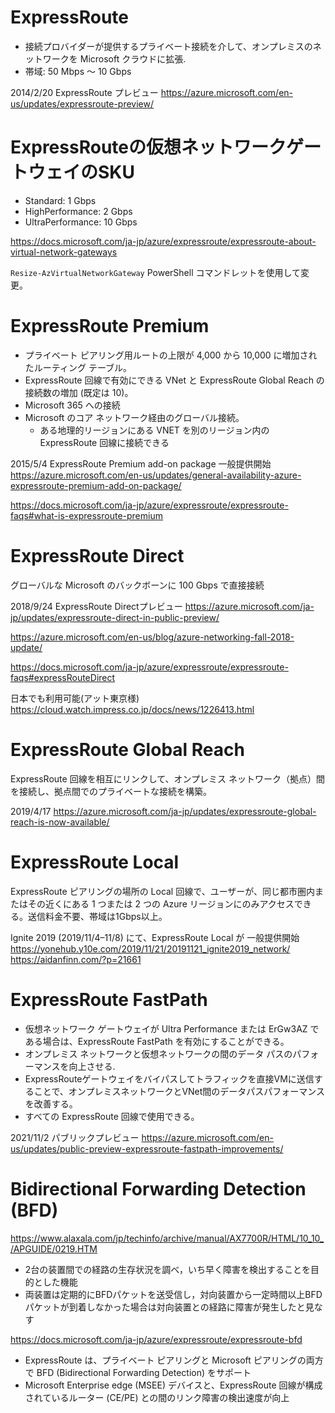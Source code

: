 # ExpressRoute

- 接続プロバイダーが提供するプライベート接続を介して、オンプレミスのネットワークを Microsoft クラウドに拡張.
- 帯域: 50 Mbps ～ 10 Gbps

2014/2/20 ExpressRoute プレビュー
https://azure.microsoft.com/en-us/updates/expressroute-preview/

# ExpressRouteの仮想ネットワークゲートウェイのSKU

- Standard: 1 Gbps
- HighPerformance: 2 Gbps
- UltraPerformance: 10 Gbps

https://docs.microsoft.com/ja-jp/azure/expressroute/expressroute-about-virtual-network-gateways

`Resize-AzVirtualNetworkGateway` PowerShell コマンドレットを使用して変更。

# ExpressRoute Premium

- プライベート ピアリング用ルートの上限が 4,000 から 10,000 に増加されたルーティング テーブル。
- ExpressRoute 回線で有効にできる VNet と ExpressRoute Global Reach の接続数の増加 (既定は 10)。
- Microsoft 365 への接続
- Microsoft のコア ネットワーク経由のグローバル接続。
  - ある地理的リージョンにある VNET を別のリージョン内の ExpressRoute 回線に接続できる

2015/5/4 ExpressRoute Premium add-on package 一般提供開始
https://azure.microsoft.com/en-us/updates/general-availability-azure-expressroute-premium-add-on-package/

https://docs.microsoft.com/ja-jp/azure/expressroute/expressroute-faqs#what-is-expressroute-premium

# ExpressRoute Direct

グローバルな Microsoft のバックボーンに 100 Gbps で直接接続

2018/9/24 ExpressRoute Directプレビュー
https://azure.microsoft.com/ja-jp/updates/expressroute-direct-in-public-preview/

https://azure.microsoft.com/en-us/blog/azure-networking-fall-2018-update/

https://docs.microsoft.com/ja-jp/azure/expressroute/expressroute-faqs#expressRouteDirect

日本でも利用可能(アット東京様) https://cloud.watch.impress.co.jp/docs/news/1226413.html

# ExpressRoute Global Reach

ExpressRoute 回線を相互にリンクして、オンプレミス ネットワーク（拠点）間を接続し、拠点間でのプライベートな接続を構築。

2019/4/17
https://azure.microsoft.com/ja-jp/updates/expressroute-global-reach-is-now-available/

# ExpressRoute Local

ExpressRoute ピアリングの場所の Local 回線で、ユーザーが、同じ都市圏内またはその近くにある 1 つまたは 2 つの Azure リージョンにのみアクセスできる。送信料金不要、帯域は1Gbps以上。

Ignite 2019 (2019/11/4–11/8) にて、ExpressRoute Local が 一般提供開始
https://yonehub.y10e.com/2019/11/21/20191121_ignite2019_network/
https://aidanfinn.com/?p=21661

# ExpressRoute FastPath

- 仮想ネットワーク ゲートウェイが Ultra Performance または ErGw3AZ である場合は、ExpressRoute FastPath を有効にすることができる。
- オンプレミス ネットワークと仮想ネットワークの間のデータ パスのパフォーマンスを向上させる.
- ExpressRouteゲートウェイをバイパスしてトラフィックを直接VMに送信することで、オンプレミスネットワークとVNet間のデータパスパフォーマンスを改善する。
- すべての ExpressRoute 回線で使用できる。

2021/11/2 パブリックプレビュー
https://azure.microsoft.com/en-us/updates/public-preview-expressroute-fastpath-improvements/

# Bidirectional Forwarding Detection (BFD)

https://www.alaxala.com/jp/techinfo/archive/manual/AX7700R/HTML/10_10_/APGUIDE/0219.HTM

- 2台の装置間での経路の生存状況を調べ，いち早く障害を検出することを目的とした機能
- 両装置は定期的にBFDパケットを送受信し，対向装置から一定時間以上BFDパケットが到着しなかった場合は対向装置との経路に障害が発生したと見なす

https://docs.microsoft.com/ja-jp/azure/expressroute/expressroute-bfd

- ExpressRoute は、プライベート ピアリングと Microsoft ピアリングの両方で BFD (Bidirectional Forwarding Detection) をサポート
- Microsoft Enterprise edge (MSEE) デバイスと、ExpressRoute 回線が構成されているルーター (CE/PE) との間のリンク障害の検出速度が向上